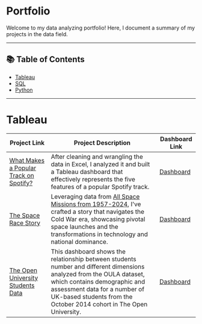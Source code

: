 # Portfolio

Welcome to my data analyzing portfolio! Here, I document a summary of my projects in the data field. 

***

## 📚 Table of Contents
- [Tableau](#tableau)
- [SQL](#sql)
- [Python](#python)

***

# Tableau

| Project Link | Project Description | Dashboard Link |
|---|---|---|
| [What Makes a Popular Track on Spotify?]() | After cleaning and wrangling the data in Excel, I analyzed it and built a Tableau dashboard that effectively represents the five features of a popular Spotify track. | [Dashboard](https://public.tableau.com/views/SpotifyWhatmakesapopulartrackonSpotify/Dashboard1?:language=en-US&:sid=&:redirect=auth&:display_count=n&:origin=viz_share_link) |
| [The Space Race Story]() | Leveraging data from [All Space Missions from 1957-2024](https://www.kaggle.com/datasets/agirlcoding/all-space-missions-from-1957), I've crafted a story that navigates the Cold War era, showcasing pivotal space launches and the transformations in technology and national dominance. | [Dashboard](https://public.tableau.com/views/Book1_17485154805190/TheSpaceRaceStory?:language=en-US&:sid=&:redirect=auth&:display_count=n&:origin=viz_share_link) |
| [The Open University Students Data]() | This dashboard shows the relationship between students number and different dimensions analyzed from the OULA dataset, which contains demographic and assessment data for a number of UK-based students from the October 2014 cohort in The Open University. | [Dashboard](https://public.tableau.com/views/OULA_17339383748130/StudentsDashboard?:language=en-US&:sid=&:redirect=auth&:display_count=n&:origin=viz_share_link) |
